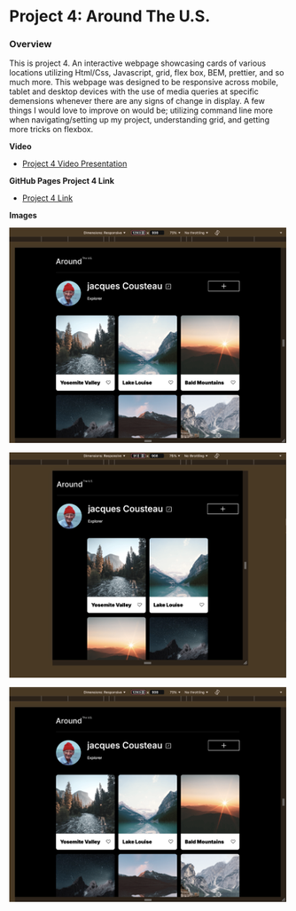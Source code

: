 # Project 4: Around The U.S.

### Overview  

This is project 4. An interactive webpage showcasing cards of various locations utilizing Html/Css, Javascript, grid, flex box, BEM, prettier, and so much more. This webpage was designed to be responsive across mobile, tablet and desktop devices with the use of media queries at specific demensions whenever there are any signs of change in display. A few things I would love to improve on would be; utilizing command line more when navigating/setting up my project, understanding grid, and getting more tricks on flexbox.
  
**Video**  
  
* [Project 4 Video Presentation](https://drive.google.com/file/d/1BLstGCrfW-CNTc3Z9n0KmazFGhg__CLa/view?usp=sharing)  

**GitHub Pages Project 4 Link**

* [Project 4 Link](https://stanleyluxx.github.io/se_project_aroundtheus/)
  
**Images**  

<img src="images/desktop resolution.png"
 alt="desktop resolution image"
 width="500px"
 />

 <img src="images/tablet resolution.png"
 alt="tablet resolution image"
 width="500px"
 />

 <img src="images/desktop resolution.png"
 alt="desktop resolution image"
 width="500px"
 />
